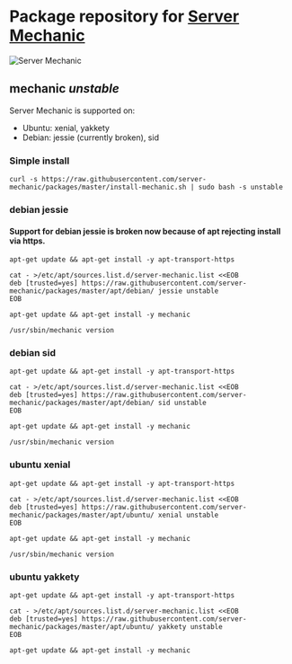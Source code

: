 # Package repository for [Server Mechanic](https://github.com/server-mechanic/mechanic)

![Server Mechanic](https://server-mechanic.github.io/website/images/mechanic_small.png "Server Mechanic")

## mechanic *unstable*

Server Mechanic is supported on:
* Ubuntu: xenial, yakkety
* Debian: jessie (currently broken), sid

### Simple install

```
curl -s https://raw.githubusercontent.com/server-mechanic/packages/master/install-mechanic.sh | sudo bash -s unstable
```

### debian jessie

#### Support for debian jessie is broken now because of apt rejecting install via https.

```
apt-get update && apt-get install -y apt-transport-https

cat - >/etc/apt/sources.list.d/server-mechanic.list <<EOB
deb [trusted=yes] https://raw.githubusercontent.com/server-mechanic/packages/master/apt/debian/ jessie unstable
EOB

apt-get update && apt-get install -y mechanic

/usr/sbin/mechanic version
```

### debian sid

```
apt-get update && apt-get install -y apt-transport-https

cat - >/etc/apt/sources.list.d/server-mechanic.list <<EOB
deb [trusted=yes] https://raw.githubusercontent.com/server-mechanic/packages/master/apt/debian/ sid unstable
EOB

apt-get update && apt-get install -y mechanic

/usr/sbin/mechanic version
```

### ubuntu xenial

```
apt-get update && apt-get install -y apt-transport-https

cat - >/etc/apt/sources.list.d/server-mechanic.list <<EOB
deb [trusted=yes] https://raw.githubusercontent.com/server-mechanic/packages/master/apt/ubuntu/ xenial unstable
EOB

apt-get update && apt-get install -y mechanic

/usr/sbin/mechanic version
```

### ubuntu yakkety

```
apt-get update && apt-get install -y apt-transport-https

cat - >/etc/apt/sources.list.d/server-mechanic.list <<EOB
deb [trusted=yes] https://raw.githubusercontent.com/server-mechanic/packages/master/apt/ubuntu/ yakkety unstable
EOB

apt-get update && apt-get install -y mechanic
```

